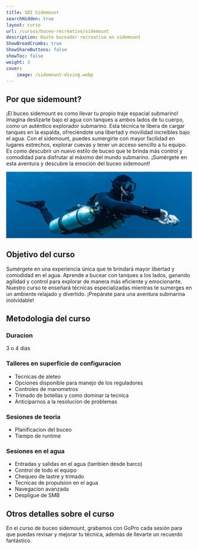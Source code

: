 ```yaml
---
title: SDI Sidemount
searchHidden: true
layout: curso
url: /cursos/buceo-recreativo/sidemount
description: Hazte buceador recreativo en sidemount
ShowBreadCrumbs: true
ShowShareButtons: false
showToc: false
weight: 3
cover:
    image: /sidemount-diving.webp
---
```



## Por que sidemount?
¡El buceo sidemount es como llevar tu propio traje espacial submarino! Imagina deslizarte bajo el agua con tanques a ambos lados de tu cuerpo, como un auténtico explorador submarino. Esta técnica te libera de cargar tanques en la espalda, ofreciéndote una libertad y movilidad increíbles bajo el agua. Con el sidemount, puedes sumergirte con mayor facilidad en lugares estrechos, explorar cuevas y tener un acceso sencillo a tu equipo. Es como descubrir un nuevo estilo de buceo que te brinda más control y comodidad para disfrutar al máximo del mundo submarino. ¡Sumérgete en esta aventura y descubre la emoción del buceo sidemount!


![sidemount](/sidemount2.png)
## Objetivo del curso

Sumérgete en una experiencia única que te brindará mayor libertad y comodidad en el agua. Aprende a bucear con tanques a los lados, ganando agilidad y control para explorar de manera más eficiente y emocionante. Nuestro curso te enseñará técnicas especializadas mientras te sumerges en un ambiente relajado y divertido. ¡Prepárate para una aventura submarina inolvidable!

## Metodologia del curso
### Duracion
3 o 4 dias

### Talleres en superficie de configuracion
  * Tecnicas de aleteo
  * Opciones disponible para manejo de los reguladores
  * Controles de manometros
  * Trimado de botellas y como dominar la tecnica
  * Anticiparnos a la resolucion de problemas
### Sesiones de teoria
  * Planificacion del buceo
  * Tiempo de runtime
### Sesiones en el agua
  * Entradas y salidas en el agua (tambien desde barco)
  * Control de todo el equipo
  * Chequeo de lastre y trimado
  * Tecnicas de propulsion en el agua
  * Navegacion avanzada
  * Despligue de SMB

## Otros detalles sobre el curso 
En el curso de buceo sidemount, grabamos con GoPro cada sesión para que puedas revisar y mejorar tu técnica, además de llevarte un recuerdo fantástico.